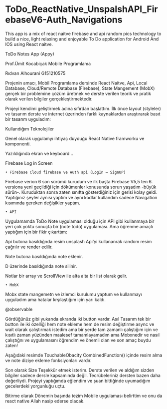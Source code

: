 # ToDo_ReactNative_UnspalshAPI_FirebaseV6-Auth_Navigations
This app is a mix of react naitve firebase and api random pics technology to build a nice, light relaxing and enjoyable To Do application for Android And IOS using React naitve.


















ToDo Notes App
(Appy)

Prof.Ümit Kocabiçak
Mobile Programlama

Rıdvan Alhourani
G151210575



















Projenin amacı, Mobil Programlama dersinde React Naitve, Api, Local Database, Cloud/Remote Database (Firebase), State Mangement (MobX) gerçek bir problemine çözüm üretmek ve derste verilen teorik ve pratik olarak verilen bilgiler gerçekleştirmektedir.

Projeyi kendimi geliştirmek adına sıfırdan başlattım. İlk önce layout (styleler) ve tasarım derste ve internet üzerinden farklı kaynaklardan araştırarak basıt bir tasarım uyguladım:














































Kullandığım Teknolojiler

Genel olarak uygulamyı ihtiyaç duyduğu React Native framworku ve komponenti.


Yazıldığında ekran ve keyboard .. 







   Firebase Log in Screen






    • Firebase Cloud firebase ve Auth api (LogIn – SignUP) 
Firebase verion 6 son sürümü kurudum ve ilk başta Firebase V5,5 ten 6. versiona yeni geçildiği için dökümenler konusunda sorun yaşadım -büyük sürün-. Kuruduktan sonra zaten sınıfta gösterdiğiniz için gerisi kolay geldi. Yaptığınız şeyler aynısı yaptım ve aynı kodlar kullandım sadece Navigation kısımında gereken değişikler yaptım.



    • API
Uygulamamda ToDo Note uygulaması olduğu için API gibi kullanmaya bir yeri çok yoktu sonuçta bir (note todo) uygulaması. Ama öğrenme amaçlı yaptığım için bir fikir çıkarttım:  

 Api butona basıldığnda resim unsplash Api’yi kullananrak random resim çağrılır ve render edilir.


Note butona basıldığında note eklenir.

D üzerinde basıldığında note silinir.

Notlar bir array ve ScrollView ile alta alta bir list olarak gelir.














    • MobX 
Mobx state mangemetn ve izlemci kurulumu yaptum ve kullanmayı uyguladım ama hatalar krşılaştığım için yarı kaldı.

@observable 

Gördüğünüz gibi yukarıda ekranda iki button vardır. Asıl Tasarım tek bir button ile iki özelliği hem note ekleme hem de resim değiştirme async ve wait olarak çalıştırmak istedim ama bir yerde tam zamanlı çalıştığım için ve kısıtlı zaman yüzünden maalesef tamamlayamadım ama Mobxnedir ve nasıl çalıştığnı ve uygulamasını öğrendim ve önemli olan ve son amaç buydu zaten!

Aşağıdaki resimde TouchableObacity CombinedFunction() içinde resim alma ve note diziye ekleme fonksiyonları vardır. 


 
Son olarak Size Teşekkür etmek isterim. Derste verilen ve aldığım sizden bilgiler sadece dersle kapsamında değil. Tecrübeleriniz dersten bazen daha değerliydi. Projeyi yaptığımda eğlendim ve şuan bittiğinde uyumadığım gecelerdeki yorgunluğu uçtu.

Bitirme olarak Dönemin başında tezim Mobile uygulaması belirttim ve onu da react native Allah nasip ederse olacak.
